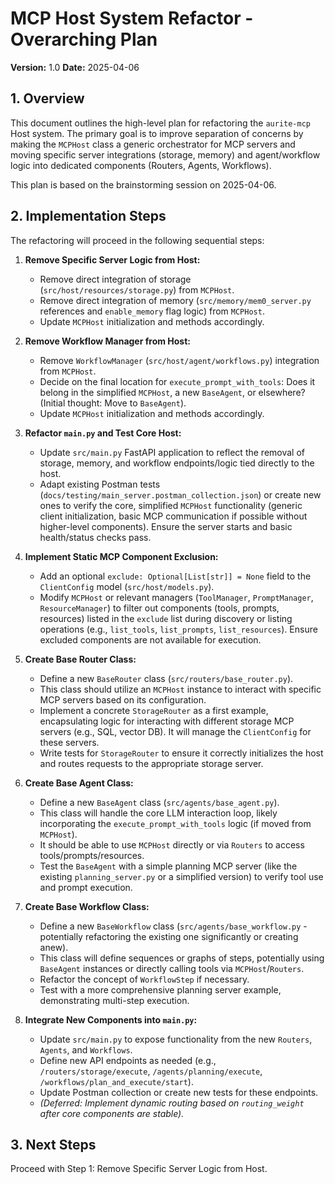 # MCP Host System Refactor - Overarching Plan

**Version:** 1.0
**Date:** 2025-04-06

## 1. Overview

This document outlines the high-level plan for refactoring the `aurite-mcp` Host system. The primary goal is to improve separation of concerns by making the `MCPHost` class a generic orchestrator for MCP servers and moving specific server integrations (storage, memory) and agent/workflow logic into dedicated components (Routers, Agents, Workflows).

This plan is based on the brainstorming session on 2025-04-06.

## 2. Implementation Steps

The refactoring will proceed in the following sequential steps:

1.  **Remove Specific Server Logic from Host:**
    *   Remove direct integration of storage (`src/host/resources/storage.py`) from `MCPHost`.
    *   Remove direct integration of memory (`src/memory/mem0_server.py` references and `enable_memory` flag logic) from `MCPHost`.
    *   Update `MCPHost` initialization and methods accordingly.

2.  **Remove Workflow Manager from Host:**
    *   Remove `WorkflowManager` (`src/host/agent/workflows.py`) integration from `MCPHost`.
    *   Decide on the final location for `execute_prompt_with_tools`: Does it belong in the simplified `MCPHost`, a new `BaseAgent`, or elsewhere? (Initial thought: Move to `BaseAgent`).
    *   Update `MCPHost` initialization and methods accordingly.

3.  **Refactor `main.py` and Test Core Host:**
    *   Update `src/main.py` FastAPI application to reflect the removal of storage, memory, and workflow endpoints/logic tied directly to the host.
    *   Adapt existing Postman tests (`docs/testing/main_server.postman_collection.json`) or create new ones to verify the core, simplified `MCPHost` functionality (generic client initialization, basic MCP communication if possible without higher-level components). Ensure the server starts and basic health/status checks pass.

4.  **Implement Static MCP Component Exclusion:**
    *   Add an optional `exclude: Optional[List[str]] = None` field to the `ClientConfig` model (`src/host/models.py`).
    *   Modify `MCPHost` or relevant managers (`ToolManager`, `PromptManager`, `ResourceManager`) to filter out components (tools, prompts, resources) listed in the `exclude` list during discovery or listing operations (e.g., `list_tools`, `list_prompts`, `list_resources`). Ensure excluded components are not available for execution.

5.  **Create Base Router Class:**
    *   Define a new `BaseRouter` class (`src/routers/base_router.py`).
    *   This class should utilize an `MCPHost` instance to interact with specific MCP servers based on its configuration.
    *   Implement a concrete `StorageRouter` as a first example, encapsulating logic for interacting with different storage MCP servers (e.g., SQL, vector DB). It will manage the `ClientConfig` for these servers.
    *   Write tests for `StorageRouter` to ensure it correctly initializes the host and routes requests to the appropriate storage server.

6.  **Create Base Agent Class:**
    *   Define a new `BaseAgent` class (`src/agents/base_agent.py`).
    *   This class will handle the core LLM interaction loop, likely incorporating the `execute_prompt_with_tools` logic (if moved from `MCPHost`).
    *   It should be able to use `MCPHost` directly or via `Routers` to access tools/prompts/resources.
    *   Test the `BaseAgent` with a simple planning MCP server (like the existing `planning_server.py` or a simplified version) to verify tool use and prompt execution.

7.  **Create Base Workflow Class:**
    *   Define a new `BaseWorkflow` class (`src/agents/base_workflow.py` - potentially refactoring the existing one significantly or creating anew).
    *   This class will define sequences or graphs of steps, potentially using `BaseAgent` instances or directly calling tools via `MCPHost`/`Routers`.
    *   Refactor the concept of `WorkflowStep` if necessary.
    *   Test with a more comprehensive planning server example, demonstrating multi-step execution.

8.  **Integrate New Components into `main.py`:**
    *   Update `src/main.py` to expose functionality from the new `Routers`, `Agents`, and `Workflows`.
    *   Define new API endpoints as needed (e.g., `/routers/storage/execute`, `/agents/planning/execute`, `/workflows/plan_and_execute/start`).
    *   Update Postman collection or create new tests for these endpoints.
    *   *(Deferred: Implement dynamic routing based on `routing_weight` after core components are stable).*

## 3. Next Steps

Proceed with Step 1: Remove Specific Server Logic from Host.
